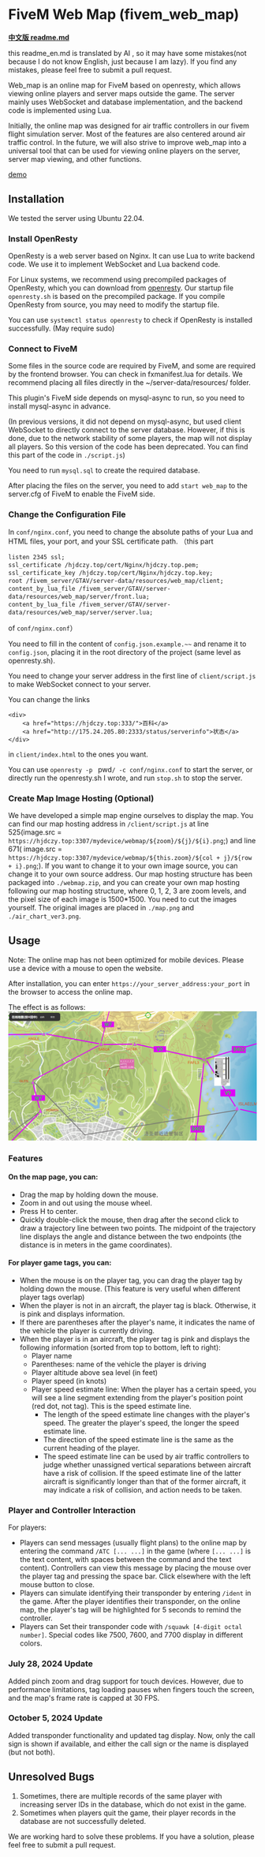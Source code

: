 # FiveM Web Map (fivem_web_map)
**[中文版 readme.md](README.md)**

this readme_en.md is translated by AI , so it may have some mistakes(not because I do not know English, just because I am lazy). If you find any mistakes, please feel free to submit a pull request.

Web_map is an online map for FiveM based on openresty, which allows viewing online players and server maps outside the game. The server mainly uses WebSocket and database implementation, and the backend code is implemented using Lua.

Initially, the online map was designed for air traffic controllers in our fivem flight simulation server. Most of the features are also centered around air traffic control. In the future, we will also strive to improve web_map into a universal tool that can be used for viewing online players on the server, server map viewing, and other functions.

[demo](https://hjdczy.top:2345)

## Installation
We tested the server using Ubuntu 22.04.

### Install OpenResty
OpenResty is a web server based on Nginx. It can use Lua to write backend code. We use it to implement WebSocket and Lua backend code.

For Linux systems, we recommend using precompiled packages of OpenResty, which you can download from [openresty](https://openresty.org/en/linux-packages.html). Our startup file `openresty.sh` is based on the precompiled package. If you compile OpenResty from source, you may need to modify the startup file.

You can use `systemctl status openresty` to check if OpenResty is installed successfully. (May require sudo)

### Connect to FiveM
Some files in the source code are required by FiveM, and some are required by the frontend browser. You can check in fxmanifest.lua for details. We recommend placing all files directly in the ~/server-data/resources/ folder.

This plugin's FiveM side depends on mysql-async to run, so you need to install mysql-async in advance.

(In previous versions, it did not depend on mysql-async, but used client WebSocket to directly connect to the server database. However, if this is done, due to the network stability of some players, the map will not display all players. So this version of the code has been deprecated. You can find this part of the code in `./script.js`)

You need to run `mysql.sql` to create the required database.

After placing the files on the server, you need to add `start web_map` to the server.cfg of FiveM to enable the FiveM side.

### Change the Configuration File

In `conf/nginx.conf`, you need to change the absolute paths of your Lua and HTML files, your port, and your SSL certificate path.
（this part
```
listen 2345 ssl;
ssl_certificate /hjdczy.top/cert/Nginx/hjdczy.top.pem;
ssl_certificate_key /hjdczy.top/cert/Nginx/hjdczy.top.key;
root /fivem_server/GTAV/server-data/resources/web_map/client;
content_by_lua_file /fivem_server/GTAV/server-data/resources/web_map/server/front.lua;
content_by_lua_file /fivem_server/GTAV/server-data/resources/web_map/server/server.lua;
```
of `conf/nginx.conf`）

You need to fill in the content of `config.json.example.~~` and rename it to `config.json`, placing it in the root directory of the project (same level as openresty.sh).

You need to change your server address in the first line of `client/script.js` to make WebSocket connect to your server.

You can change the links
```     
<div>
    <a href="https://hjdczy.top:333/">百科</a>
    <a href="http://175.24.205.80:2333/status/serverinfo">状态</a>
</div>
```
 in `client/index.html` to the ones you want.

You can use `openresty -p ` pwd`/ -c conf/nginx.conf` to start the server, or directly run the openresty.sh I wrote, and run `stop.sh` to stop the server.

### Create Map Image Hosting (Optional)
We have developed a simple map engine ourselves to display the map. You can find our map hosting address in `/client/script.js` at line 525(image.src = `https://hjdczy.top:3307/mydevice/webmap/${zoom}/${j}/${i}.png`;) and line 671( image.src = `https://hjdczy.top:3307/mydevice/webmap/${this.zoom}/${col + j}/${row + i}.png`;). If you want to change it to your own image source, you can change it to your own source address. Our map hosting structure has been packaged into `./webmap.zip`, and you can create your own map hosting following our map hosting structure, where 0, 1, 2, 3 are zoom levels, and the pixel size of each image is 1500*1500. You need to cut the images yourself. The original images are placed in `./map.png` and `./air_chart_ver3.png`.

## Usage
Note: The online map has not been optimized for mobile devices. Please use a device with a mouse to open the website.

After installation, you can enter `https://your_server_address:your_port` in the browser to access the online map.

The effect is as follows:
![alt text](image.png)

### Features
#### On the map page, you can:
- Drag the map by holding down the mouse.
- Zoom in and out using the mouse wheel.
- Press H to center.
- Quickly double-click the mouse, then drag after the second click to draw a trajectory line between two points. The midpoint of the trajectory line displays the angle and distance between the two endpoints (the distance is in meters in the game coordinates).

#### For player game tags, you can:
- When the mouse is on the player tag, you can drag the player tag by holding down the mouse. (This feature is very useful when different player tags overlap)
- When the player is not in an aircraft, the player tag is black. Otherwise, it is pink and displays information.
- If there are parentheses after the player's name, it indicates the name of the vehicle the player is currently driving.
- When the player is in an aircraft, the player tag is pink and displays the following information (sorted from top to bottom, left to right):
    - Player name
    - Parentheses: name of the vehicle the player is driving
    - Player altitude above sea level (in feet)
    - Player speed (in knots)
    - Player speed estimate line: When the player has a certain speed, you will see a line segment extending from the player's position point (red dot, not tag). This is the speed estimate line.
        - The length of the speed estimate line changes with the player's speed. The greater the player's speed, the longer the speed estimate line.
        - The direction of the speed estimate line is the same as the current heading of the player.
        - The speed estimate line can be used by air traffic controllers to judge whether unassigned vertical separations between aircraft have a risk of collision. If the speed estimate line of the latter aircraft is significantly longer than that of the former aircraft, it may indicate a risk of collision, and action needs to be taken.

### Player and Controller Interaction
For players:
- Players can send messages (usually flight plans) to the online map by entering the command `/ATC [... ...]` in the game (where `[... ...]` is the text content, with spaces between the command and the text content). Controllers can view this message by placing the mouse over the player tag and pressing the space bar. Click elsewhere with the left mouse button to close.
- Players can simulate identifying their transponder by entering `/ident` in the game. After the player identifies their transponder, on the online map, the player's tag will be highlighted for 5 seconds to remind the controller.
- Players can Set their transponder code with `/squawk [4-digit octal number]`. Special codes like 7500, 7600, and 7700 display in different colors.

### July 28, 2024 Update
Added pinch zoom and drag support for touch devices. However, due to performance limitations, tag loading pauses when fingers touch the screen, and the map's frame rate is capped at 30 FPS.

### October 5, 2024 Update
Added transponder functionality and updated tag display. Now, only the call sign is shown if available, and either the call sign or the name is displayed (but not both).


## Unresolved Bugs
1. Sometimes, there are multiple records of the same player with increasing server IDs in the database, which do not exist in the game.
2. Sometimes when players quit the game, their player records in the database are not successfully deleted.

We are working hard to solve these problems. If you have a solution, please feel free to submit a pull request.

